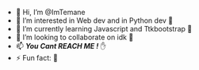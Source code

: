 - 👋 Hi, I’m @ImTemane
- 👀 I’m interested in Web dev and in Python dev 🐍
- 🌱 I’m currently learning Javascript and Ttkbootstrap 📖
- 💞️ I’m looking to collaborate on idk 🤣
- 📫 ***You Cant REACH ME !*** ✋
- ⚡ Fun fact: 🥲

<!---
ImTemane/ImTemane is a ✨ special ✨ repository because its `README.md` (this file) appears on your GitHub profile.
You can click the Preview link to take a look at your changes.
--->
